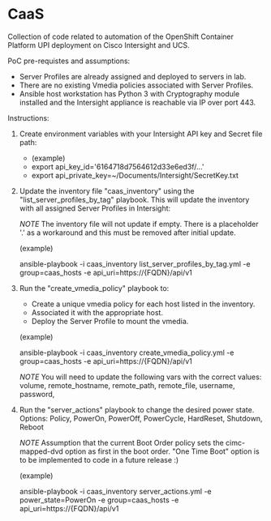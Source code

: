 # CaaS
Collection of code related to automation of the OpenShift Container Platform UPI deployment on Cisco Intersight and UCS.

PoC pre-requistes and assumptions:

- Server Profiles are already assigned and deployed to servers in lab.
- There are no existing Vmedia policies associated with Server Profiles.
- Ansible host workstation has Python 3 with Cryptography module installed and the Intersight appliance is reachable via IP over port 443.

Instructions:
1. Create environment variables with your Intersight API key and Secret file path:
   - (example)
   -  export api_key_id='6164718d7564612d33e6ed3f/...'
   -  export api_private_key=~/Documents/Intersight/SecretKey.txt
2. Update the inventory file "caas_inventory" using the "list_server_profiles_by_tag" playbook. This will update the inventory with all assigned Server Profiles in Intersight:

    *NOTE* The inventory file will not update if empty. There is a placeholder '.' as a workaround and this must be removed after initial update.

    (example)

    ansible-playbook -i caas_inventory list_server_profiles_by_tag.yml -e group=caas_hosts -e api_uri=https://{FQDN}/api/v1

3. Run the "create_vmedia_policy" playbook to:
    - Create a unique vmedia policy for each host listed in the inventory. 
    - Associated it with the appropriate host.
    - Deploy the Server Profile to mount the vmedia.
    
    (example)
    
    ansible-playbook -i caas_inventory create_vmedia_policy.yml -e group=caas_hosts -e api_uri=https://{FQDN}/api/v1
    
    *NOTE* You will need to update the following vars with the correct values:
          volume,
          remote_hostname,
          remote_path,
          remote_file,
          username,
          password,
4. Run the "server_actions" playbook to change the desired power state. Options: Policy, PowerOn, PowerOff, PowerCycle, HardReset, Shutdown, Reboot
    
    *NOTE* Assumption that the current Boot Order policy sets the cimc-mapped-dvd option as first in the boot order. "One Time Boot" option is to be implemented to code in a future release :)
    
    (example)
    
    ansible-playbook -i caas_inventory server_actions.yml -e power_state=PowerOn -e group=caas_hosts -e api_uri=https://{FQDN}/api/v1

